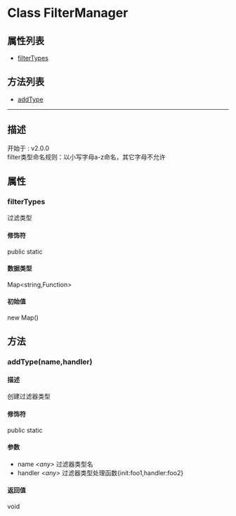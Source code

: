 # Class FilterManager
## 属性列表
+ [filterTypes](#PROP_filterTypes)
  
## 方法列表
+ [addType](#METHOD_addType)
  
---
## 描述
<font class="since">开始于 : v2.0.0</font>  
filter类型命名规则：以小写字母a-z命名，其它字母不允许  
## 属性
### <a id="PROP_filterTypes">filterTypes</a>
过滤类型  
#### 修饰符
<font class="modifier">public  static</font>  
#### 数据类型
<font class='datatype'>Map&lt;string,Function&gt;</font>  
#### 初始值
new Map()  
## 方法
### <a id="METHOD_addType">addType(name,handler)</a>
#### 描述
创建过滤器类型  
#### 修饰符
<font class="modifier">public  static</font>  
#### 参数
+ name *&lt;any&gt;* 		过滤器类型名
+ handler *&lt;any&gt;* 	过滤器类型处理函数{init:foo1,handler:foo2}
  
#### 返回值
void  
